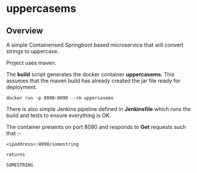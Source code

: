 # uppercasems

## Overview
A simple Containerised Springboot based microservice that will convert strings to uppercase.

Project uses maven.

The **build** script generates the docker container **uppercasems**. This assumes that the maven build has already created the jar file ready for deployment.

    docker run -p 8090:8090 --rm uppercasems

There is also simple Jenkins pipeline defined in **Jenkinsfile** which runs the build and tests to ensure everything is OK.

The container presents on port 8090 and responds to **Get** requests such that :-

    <ipaddress>:8090/somestring

    returns

    SOMESTRING
